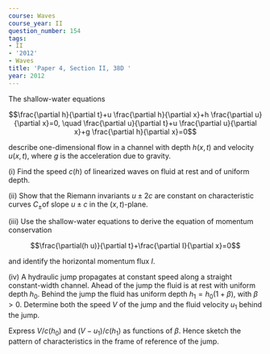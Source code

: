 ```yaml
---
course: Waves
course_year: II
question_number: 154
tags:
- II
- '2012'
- Waves
title: 'Paper 4, Section II, 38D '
year: 2012
---
```




The shallow-water equations

$$\frac{\partial h}{\partial t}+u \frac{\partial h}{\partial x}+h \frac{\partial u}{\partial x}=0, \quad \frac{\partial u}{\partial t}+u \frac{\partial u}{\partial x}+g \frac{\partial h}{\partial x}=0$$

describe one-dimensional flow in a channel with depth $h(x, t)$ and velocity $u(x, t)$, where $g$ is the acceleration due to gravity.

(i) Find the speed $c(h)$ of linearized waves on fluid at rest and of uniform depth.

(ii) Show that the Riemann invariants $u \pm 2 c$ are constant on characteristic curves $C_{\pm}$of slope $u \pm c$ in the $(x, t)$-plane.

(iii) Use the shallow-water equations to derive the equation of momentum conservation

$$\frac{\partial(h u)}{\partial t}+\frac{\partial I}{\partial x}=0$$

and identify the horizontal momentum flux $I$.

(iv) A hydraulic jump propagates at constant speed along a straight constant-width channel. Ahead of the jump the fluid is at rest with uniform depth $h_{0}$. Behind the jump the fluid has uniform depth $h_{1}=h_{0}(1+\beta)$, with $\beta>0$. Determine both the speed $V$ of the jump and the fluid velocity $u_{1}$ behind the jump.

Express $V / c\left(h_{0}\right)$ and $\left(V-u_{1}\right) / c\left(h_{1}\right)$ as functions of $\beta$. Hence sketch the pattern of characteristics in the frame of reference of the jump.